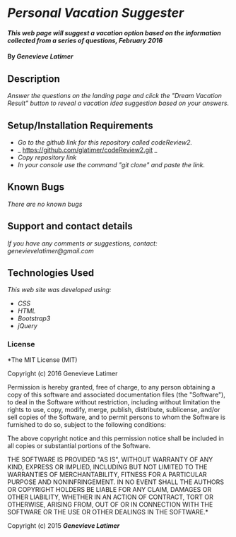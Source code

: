# _Personal Vacation Suggester_

#### _This web page will suggest a vacation option based on the information collected from a series of questions, February 2016_

#### By _**Genevieve Latimer**_

## Description

_Answer the questions on the landing page and click the "Dream Vacation Result" button to reveal a vacation idea suggestion based on your answers._

## Setup/Installation Requirements

* _Go to the github link for this repository called codeReview2._
* _ https://github.com/glatimer/codeReview2.git _
* _Copy repository link_
* _In your console use the command "git clone" and paste the link._

## Known Bugs

_There are no known bugs_

## Support and contact details

_If you have any comments or suggestions, contact: genevievelatimer@gmail.com_

## Technologies Used

_This web site was developed using:_
* _CSS_
* _HTML_
* _Bootstrap3_
* _jQuery_


### License

*The MIT License (MIT)

Copyright (c) 2016 Genevieve Latimer

Permission is hereby granted, free of charge, to any person obtaining a copy
of this software and associated documentation files (the "Software"), to deal
in the Software without restriction, including without limitation the rights
to use, copy, modify, merge, publish, distribute, sublicense, and/or sell
copies of the Software, and to permit persons to whom the Software is
furnished to do so, subject to the following conditions:

The above copyright notice and this permission notice shall be included in all
copies or substantial portions of the Software.

THE SOFTWARE IS PROVIDED "AS IS", WITHOUT WARRANTY OF ANY KIND, EXPRESS OR
IMPLIED, INCLUDING BUT NOT LIMITED TO THE WARRANTIES OF MERCHANTABILITY,
FITNESS FOR A PARTICULAR PURPOSE AND NONINFRINGEMENT. IN NO EVENT SHALL THE
AUTHORS OR COPYRIGHT HOLDERS BE LIABLE FOR ANY CLAIM, DAMAGES OR OTHER
LIABILITY, WHETHER IN AN ACTION OF CONTRACT, TORT OR OTHERWISE, ARISING FROM,
OUT OF OR IN CONNECTION WITH THE SOFTWARE OR THE USE OR OTHER DEALINGS IN THE
SOFTWARE.*

Copyright (c) 2015 **_Genevieve Latimer_**
